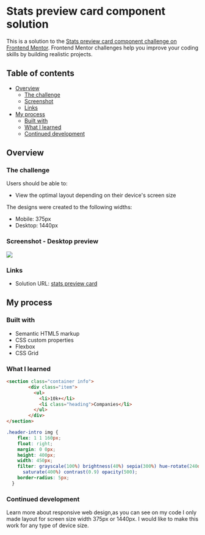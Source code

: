 # Stats preview card component solution

This is a solution to the [Stats preview card component challenge on Frontend Mentor](https://www.frontendmentor.io/challenges/stats-preview-card-component-8JqbgoU62). Frontend Mentor challenges help you improve your coding skills by building realistic projects.

## Table of contents

- [Overview](#overview)
  - [The challenge](#the-challenge)
  - [Screenshot](#screenshot)
  - [Links](#links)
- [My process](#my-process)
  - [Built with](#built-with)
  - [What I learned](#what-i-learned)
  - [Continued development](#continued-development)

## Overview

### The challenge

Users should be able to:

- View the optimal layout depending on their device's screen size

The designs were created to the following widths:

- Mobile: 375px
- Desktop: 1440px

### Screenshot - Desktop preview

<img  src= "https://github.com/rachderossi/front-end-mentor/blob/main/stats-preview-card/screenshot1.png">

### Links

- Solution URL: [stats preview card](https://rachderossi.github.io/stats-preview-card/)

## My process

### Built with

- Semantic HTML5 markup
- CSS custom properties
- Flexbox
- CSS Grid

### What I learned

```html
<section class="container info">
        <div class="item">
          <ul>
            <li>10k+</li>
            <li class="heading">Companies</li>
          </ul>
        </div>
</section>
  ```

```css
.header-intro img {
    flex: 1 1 160px;
    float: right;
    margin: 0 0px;
    height: 400px;
    width: 450px;
    filter: grayscale(100%) brightness(40%) sepia(300%) hue-rotate(240deg)
      saturate(400%) contrast(0.9) opacity(500);
    border-radius: 5px;
  }
```

### Continued development

Learn more about responsive web design,as you can see on my code I only made layout for screen size width 375px or 1440px.  I would like to make this work for any type of device size.
